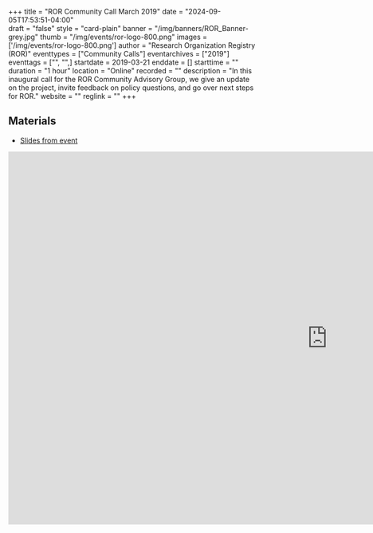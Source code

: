 +++
title = "ROR Community Call March 2019" 
date = "2024-09-05T17:53:51-04:00"  
draft = "false" 
style = "card-plain" 
banner = "/img/banners/ROR_Banner-grey.jpg" 
thumb = "/img/events/ror-logo-800.png" 
images = ['/img/events/ror-logo-800.png']
author = "Research Organization Registry (ROR)" 
eventtypes = ["Community Calls"]
eventarchives = ["2019"]
eventtags = ["", "",]
startdate = 2019-03-21
enddate = []
starttime = ""
duration = "1 hour"
location = "Online"
recorded = ""
description = "In this inaugural call for the ROR Community Advisory Group, we give an update on the project, invite feedback on policy questions, and go over next steps for ROR."
website = ""
reglink = ""
+++

## Materials 

- [Slides from event](https://docs.google.com/presentation/d/1T0cceRVT1EWk4yl6j3y6WmqzEucvBHhRvoHYkDj6ejI/pub?start=false&loop=false&delayms=3000)

<iframe src="https://docs.google.com/presentation/d/1T0cceRVT1EWk4yl6j3y6WmqzEucvBHhRvoHYkDj6ejI/embed?start=false&loop=false&delayms=3000" frameborder="0" width="1280" height="749" allowfullscreen="true" mozallowfullscreen="true" webkitallowfullscreen="true"></iframe>


